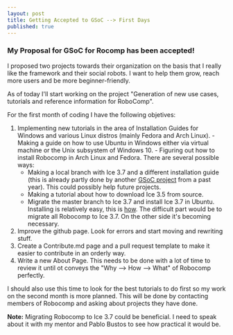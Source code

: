 ```yaml
---
layout: post
title: Getting Accepted to GSoC --> First Days
published: true
---
```


### My Proposal for GSoC for Rocomp has been accepted! 

  I proposed two projects towards their organization on the basis that I really like the framework and their social robots. I want to help them grow, reach more users and be more beginner-friendly. 
  
  As of today I'll start working on the project "Generation of new use cases, tutorials and reference information for RoboComp".
  
  For the first month of coding I have the following objetives:
  
  1. Implementing new tutorials in the area of Installation Guides for Windows and various Linux distros (mainly Fedora and Arch Linux).
    - Making a guide on how to use Ubuntu in Windows either via virtual machine or the Unix subsystem of Windows 10.
    - Figuring out how to install Robocomp in Arch Linux and Fedora. There are several possible ways:
      - Making a local branch with Ice 3.7 and a different installation guide (this is already partly done by another [GSoC project](https://github.com/lovemehta/RoboComp-JS) from a past year). This could possibly help future projects.
      - Making a tutorial about how to download Ice 3.5 from source.
      - Migrate the master branch to Ice 3.7 and install Ice 3.7 in Ubuntu. Installing is relatively easy, this is [how](https://zeroc.com/downloads/ice). The difficult part would be to migrate all Robocomp to Ice 3.7. On the other side it's becoming necessary.
  2. Improve the github page. Look for errors and start moving and rewriting stuff.
  3. Create a Contribute.md page and a pull request template to make it easier to contribute in an orderly way.
  4. Write a new About Page. This needs to be done with a lot of time to review it until ot conveys the "Why --> How --> What" of Robocomp perfectly.
  
  I should also use this time to look for the best tutorials to do first so my work on the second month is more planned. This will be done by contacting members of Robocomp and asking about projects they have done.
  
  **Note:** Migrating Robocomp to Ice 3.7 could be beneficial. I need to speak about it with my mentor and Pablo Bustos to see how practical it would be.
      

